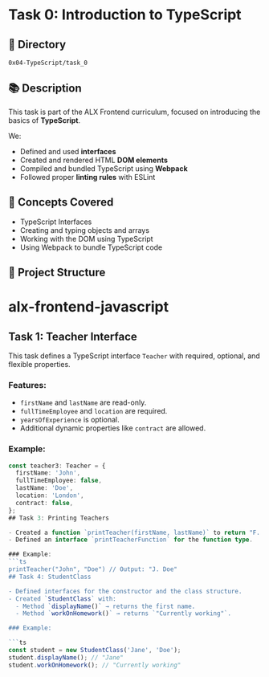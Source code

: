 # Task 0: Introduction to TypeScript

## 📁 Directory
`0x04-TypeScript/task_0`

## 📚 Description
This task is part of the ALX Frontend curriculum, focused on introducing the basics of **TypeScript**.

We:
- Defined and used **interfaces**
- Created and rendered HTML **DOM elements**
- Compiled and bundled TypeScript using **Webpack**
- Followed proper **linting rules** with ESLint

## 🧠 Concepts Covered
- TypeScript Interfaces
- Creating and typing objects and arrays
- Working with the DOM using TypeScript
- Using Webpack to bundle TypeScript code

## 📂 Project Structure

# alx-frontend-javascript
## Task 1: Teacher Interface

This task defines a TypeScript interface `Teacher` with required, optional, and flexible properties.

### Features:
- `firstName` and `lastName` are read-only.
- `fullTimeEmployee` and `location` are required.
- `yearsOfExperience` is optional.
- Additional dynamic properties like `contract` are allowed.

### Example:
```ts
const teacher3: Teacher = {
  firstName: 'John',
  fullTimeEmployee: false,
  lastName: 'Doe',
  location: 'London',
  contract: false,
};
## Task 3: Printing Teachers

- Created a function `printTeacher(firstName, lastName)` to return "F. LastName".
- Defined an interface `printTeacherFunction` for the function type.

### Example:
```ts
printTeacher("John", "Doe") // Output: "J. Doe"
## Task 4: StudentClass

- Defined interfaces for the constructor and the class structure.
- Created `StudentClass` with:
  - Method `displayName()` → returns the first name.
  - Method `workOnHomework()` → returns `"Currently working"`.

### Example:

```ts
const student = new StudentClass('Jane', 'Doe');
student.displayName(); // "Jane"
student.workOnHomework(); // "Currently working"


